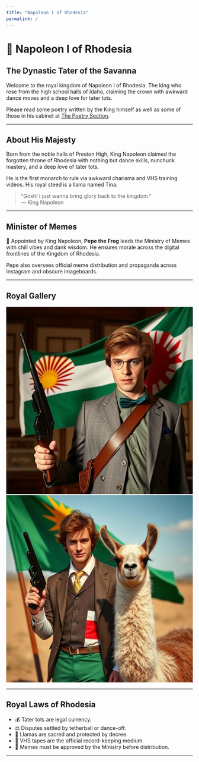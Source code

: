 ```yaml
---
title: "Napoleon I of Rhodesia"
permalink: /
---
```


# 👑 Napoleon I of Rhodesia

## The Dynastic Tater of the Savanna

Welcome to the royal kingdom of Napoleon I of Rhodesia. The king who rose from the high school halls of Idaho, claiming the crown with awkward dance moves and a deep love for tater tots.

Please read some poetry written by the King himself as well as some of those in his cabinet at [The Poetry Section](/poems/).

---

## About His Majesty

Born from the noble halls of Preston High, King Napoleon claimed the forgotten throne of Rhodesia with nothing but dance skills, nunchuck mastery, and a deep love of tater tots. 

He is the first monarch to rule via awkward charisma and VHS training videos. His royal steed is a llama named Tina.

> "Gosh! I just wanna bring glory back to the kingdom."  
> — King Napoleon

---

## Minister of Memes

🐸 Appointed by King Napoleon, **Pepe the Frog** leads the Ministry of Memes with chill vibes and dank wisdom. He ensures morale across the digital frontlines of the Kingdom of Rhodesia. 

Pepe also oversees official meme distribution and propaganda across Instagram and obscure imageboards.

---

## Royal Gallery

![Profile Image 001](/assets/media/images/001.jpeg)
![Profile Image 002](/assets/media/images/002.jpeg)

---

## Royal Laws of Rhodesia

- 💰 Tater tots are legal currency.
- ⚖️ Disputes settled by tetherball or dance-off.
- 🦙 Llamas are sacred and protected by decree.
- 📼 VHS tapes are the official record-keeping medium.
- 📢 Memes must be approved by the Ministry before distribution.

---
